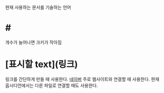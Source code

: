 현재 사용하는 문서를 기술하는 언어

# \#
개수가 늘어나면 크키가 작아짐

# \[표시할 text\]\(링크\)
링크를 간단하게 만들 때 사용한다.
[네이버](https://www.naver.com)
주로 웹사이트와 연결할 때 사용한다.
현재 옵시디언에서는 다른 파일로 연결할 때도 사용한다.




